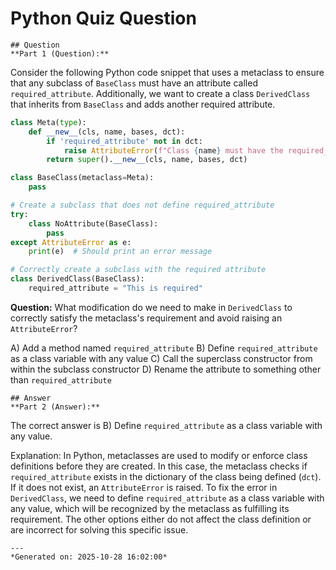 # Python Quiz Question
    
    ## Question
    **Part 1 (Question):**

Consider the following Python code snippet that uses a metaclass to ensure that any subclass of `BaseClass` must have an attribute called `required_attribute`. Additionally, we want to create a class `DerivedClass` that inherits from `BaseClass` and adds another required attribute.

```python
class Meta(type):
    def __new__(cls, name, bases, dct):
        if 'required_attribute' not in dct:
            raise AttributeError(f"Class {name} must have the required_attribute")
        return super().__new__(cls, name, bases, dct)

class BaseClass(metaclass=Meta):
    pass

# Create a subclass that does not define required_attribute
try:
    class NoAttribute(BaseClass):
        pass
except AttributeError as e:
    print(e)  # Should print an error message

# Correctly create a subclass with the required attribute
class DerivedClass(BaseClass):
    required_attribute = "This is required"
```

**Question:** 
What modification do we need to make in `DerivedClass` to correctly satisfy the metaclass's requirement and avoid raising an `AttributeError`?

A) Add a method named `required_attribute`
B) Define `required_attribute` as a class variable with any value
C) Call the superclass constructor from within the subclass constructor
D) Rename the attribute to something other than `required_attribute`
    
    ## Answer
    **Part 2 (Answer):**

The correct answer is B) Define `required_attribute` as a class variable with any value.

Explanation:
In Python, metaclasses are used to modify or enforce class definitions before they are created. In this case, the metaclass checks if `required_attribute` exists in the dictionary of the class being defined (`dct`). If it does not exist, an `AttributeError` is raised. To fix the error in `DerivedClass`, we need to define `required_attribute` as a class variable with any value, which will be recognized by the metaclass as fulfilling its requirement. The other options either do not affect the class definition or are incorrect for solving this specific issue.
    
    ---
    *Generated on: 2025-10-28 16:02:00*
    
